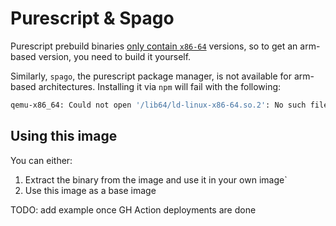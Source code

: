 # Purescript & Spago

Purescript prebuild binaries [only contain `x86-64`](https://github.com/purescript/purescript/blob/master/INSTALL.md#official-prebuilt-binaries) versions, so to get an arm-based version, you need to build it yourself.

Similarly, `spago`, the purescript package manager, is not available for arm-based architectures. Installing it via `npm` will fail with the following:

```bash
qemu-x86_64: Could not open '/lib64/ld-linux-x86-64.so.2': No such file or directory
```

## Using this image

You can either:

1. Extract the binary from the image and use it in your own image`
2. Use this image as a base image

TODO: add example once GH Action deployments are done
